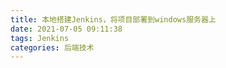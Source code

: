 ```yaml
---
title: 本地搭建Jenkins，将项目部署到windows服务器上
date: 2021-07-05 09:11:38
tags: Jenkins
categories: 后端技术
---
```


